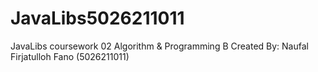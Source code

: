 # JavaLibs5026211011
JavaLibs coursework 02 Algorithm &amp; Programming B Created By: Naufal Firjatulloh Fano (5026211011)
